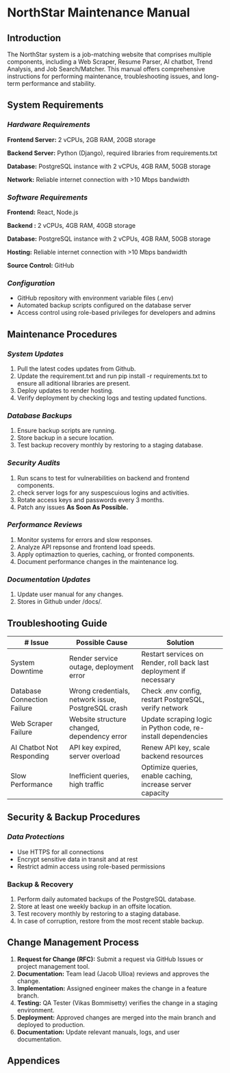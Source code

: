 # NorthStar Maintenance Manual
## Introduction
The NorthStar system is a job-matching website that comprises multiple components, including a Web Scraper, Resume Parser, AI chatbot, Trend Analysis, and Job Search/Matcher. This manual offers comprehensive instructions for performing maintenance, troubleshooting issues, and long-term performance and stability.

## System Requirements
### _Hardware Requirements_
__Frontend Server:__ 2 vCPUs, 2GB RAM, 20GB storage

__Backend Server:__ Python (Django), required libraries from requirements.txt

__Database:__ PostgreSQL instance with 2 vCPUs, 4GB RAM, 50GB storage

__Network:__ Reliable internet connection with >10 Mbps bandwidth
### _Software Requirements_
__Frontend:__ React, Node.js

__Backend :__ 2 vCPUs, 4GB RAM, 40GB storage

__Database:__ PostgreSQL instance with 2 vCPUs, 4GB RAM, 50GB storage

__Hosting:__ Reliable internet connection with >10 Mbps bandwidth    

__Source Control:__ GitHub

### _Configuration_
* GitHub repository with environment variable files (.env)
* Automated backup scripts configured on the database server
* Access control using role-based privileges for developers and admins






## Maintenance Procedures 
### _System Updates_
1. Pull the latest codes updates from Github.
2. Update the requirement.txt and run pip install -r requirements.txt to ensure all aditional libraries are present.
3. Deploy updates to render hosting.
4. Verify deployment by checking logs and testing updated functions.
### _Database Backups_
1. Ensure backup scripts are running.
2. Store backup in a secure location.
3. Test backup recovery monthly by restoring to a staging database.
### _Security Audits_
1. Run scans to test for vulnerabilities on backend and frontend components. 
2. check server logs for any suspescuious logins and activities. 
3. Rotate access keys and passwords every 3 months.
4. Patch any issues **As Soon As Possible.**
### _Performance Reviews_
1. Monitor systems for errors and slow responses.  
2. Analyze API repsonse and frontend load speeds.
3. Apply optimaztion to queries, caching, or fronted components.
4. Document performance changes in the maintenance log.

### _Documentation Updates_
1. Update user manual for any changes.
2. Stores in Github under /docs/.

## Troubleshooting Guide
|# Issue | Possible Cause | Solution|
| --- | --- | --- |
| System Downtime   | Render service outage, deployment error  | Restart services on Render, roll back last deployment if necessary  |
| Database Connection Failure  | Wrong credentials, network issue, PostgreSQL crash   | Check .env config, restart PostgreSQL, verify network   |
| Web Scraper Failure  | Website structure changed, dependency error   | Update scraping logic in Python code, re-install dependencies   |
| AI Chatbot Not Responding | API key expired, server overload   | Renew API key, scale backend resources   |
| Slow Performance   | Inefficient queries, high traffic   | Optimize queries, enable caching, increase server capacity   |




## Security & Backup Procedures

### _Data Protections_
* Use HTTPS for all connections
* Encrypt sensitive data in transit and at rest
* Restrict admin access using role-based permissions

### Backup & Recovery
1. Perform daily automated backups of the PostgreSQL database.
2. Store at least one weekly backup in an offsite location.
3. Test recovery monthly by restoring to a staging database.
4. In case of corruption, restore from the most recent stable backup.

## Change Management Process
1. __Request for Change (RFC):__ Submit a request via GitHub Issues or project management tool.
2. __Documentation:__ Team lead (Jacob Ulloa) reviews and approves the change.
3. __Implementation:__ Assigned engineer makes the change in a feature branch.
4. __Testing:__ QA Tester (Vikas Bommisetty) verifies the change in a staging environment.
5. __Deployment:__ Approved changes are merged into the main branch and deployed to production.
6. __Documentation:__ Update relevant manuals, logs, and user documentation.

## Appendices 

